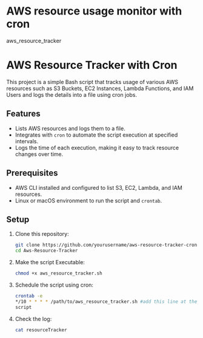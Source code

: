 # AWS resource usage monitor with cron
aws_resource_tracker

# AWS Resource Tracker with Cron

This project is a simple Bash script that tracks usage of various AWS resources such as S3 Buckets, EC2 Instances, Lambda Functions, and IAM Users and logs the details into a file using cron jobs.

## Features
- Lists AWS resources and logs them to a file.
- Integrates with `cron` to automate the script execution at specified intervals.
- Logs the time of each execution, making it easy to track resource changes over time.

## Prerequisites
- AWS CLI installed and configured to list S3, EC2, Lambda, and IAM resources.
- Linux or macOS environment to run the script and `crontab`.

## Setup

1. Clone this repository:
   ```bash
   git clone https://github.com/yourusername/aws-resource-tracker-cron.git
   cd Aws-Resource-Tracker

2. Make the script Executable:
   ```bash
   chmod +x aws_resource_tracker.sh

3. Schedule the script using cron:
   ```bash
   crontab -e
   */10 * * * * /path/to/aws_resource_tracker.sh #add this line at the end of the crontab   
   script

4. Check the log:
   ```bash
   cat resourceTracker
